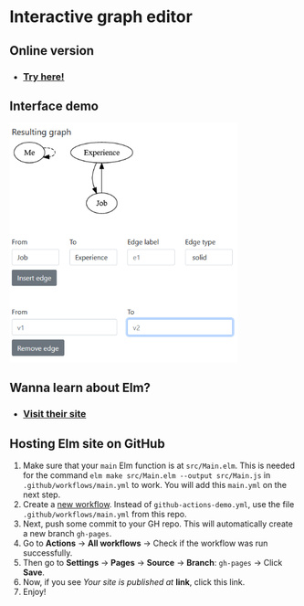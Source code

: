 # Interactive graph editor
## Online version
- ### [Try here!](https://br4ch1st0chr0n3.github.io/elm-graph-editor/)

## Interface demo
<div style="margin-top: 10px;">
    <img src="./README/demo.png" width=400px height=auto;></img>
</div>


## Wanna learn about Elm?
- ### [Visit their site](https://elm-lang.org/)


## Hosting Elm site on GitHub
1. Make sure that your `main` Elm function is at `src/Main.elm`. This is needed for the command `elm make src/Main.elm --output src/Main.js` in `.github/workflows/main.yml` to work. You will add this `main.yml` on the next step.
1. Create a [new workflow](https://docs.github.com/en/actions/quickstart). Instead of `github-actions-demo.yml`, use the file `.github/workflows/main.yml` from this repo.
1. Next, push some commit to your GH repo. This will automatically create a new branch `gh-pages`.
1. Go to **Actions** -> **All workflows** -> Check if the workflow was run successfully.
1. Then go to **Settings** -> **Pages** -> **Source** -> **Branch**: `gh-pages` -> Click **Save**.
1. Now, if you see *Your site is published at* **link**, click this link.
1. Enjoy!